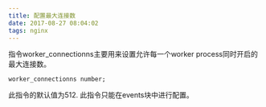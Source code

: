 ```yaml
---
title: 配置最大连接数
date: 2017-08-27 08:04:02
tags: nginx
---
```

指令worker_connectionns主要用来设置允许每一个worker process同时开启的最大连接数。

<!-- more -->

```
worker_connectionns number;
```

此指令的默认值为512.
此指令只能在events块中进行配置。
